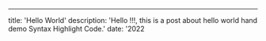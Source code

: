 ---
title: 'Hello World'
description: 'Hello !!!, this is a post about hello world hand demo Syntax Highlight Code.'
date: '2022